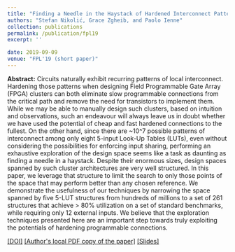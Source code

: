 ```yaml
---
title: "Finding a Needle in the Haystack of Hardened Interconnect Patterns"
authors: "Stefan Nikolić, Grace Zgheib, and Paolo Ienne"
collection: publications
permalink: /publication/fpl19
excerpt: ''

date: 2019-09-09
venue: "FPL'19 (short paper)"
---
```


**Abstract:** Circuits naturally exhibit recurring patterns of local interconnect. Hardening those patterns when designing Field Programmable Gate Array (FPGA) clusters can both eliminate slow programmable connections from the critical path and remove the need for transistors to implement them. While we may be able to manually design such clusters, based on intuition and observations, such an endeavour will always leave us in doubt whether we have used the potential of cheap and fast hardened connections to the fullest. On the other hand, since there are ~10^7 possible patterns of interconnect among only eight 5-input Look-Up Tables (LUTs), even without considering the possibilities for enforcing input sharing, performing an exhaustive exploration of the design space seems like a task as daunting as finding a needle in a haystack. Despite their enormous sizes, design spaces spanned by such cluster architectures are very well structured. In this paper, we leverage that structure to limit the search to only those points of the space that may perform better than any chosen reference. We demonstrate the usefulness of our techniques by narrowing the space spanned by five 5-LUT structures from hundreds of millions to a set of 261 structures that achieve > 80% utilization on a set of standard benchmarks, while requiring only 12 external inputs. We believe that the exploration techniques presented here are an important step towards truly exploiting the potentials of hardening programmable connections. 

[[DOI]](https://doi.org/10.1109/FPL.2019.00015)
[[Author's local PDF copy of the paper]](http://stefannikolicns.github.io/files/Nikolic_et_al___Finding_a_Needle_in_the_Haystack_of_Hardened_Interconnect_Patterns___2019.pdf)
[[Slides]](http://stefannikolicns.github.io/files/fpl19_slides.pdf)
